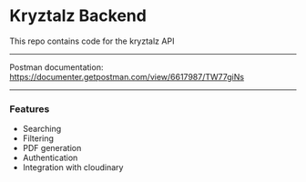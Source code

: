 # Kryztalz Backend

This repo contains code for the kryztalz API 

___________________________

Postman documentation: https://documenter.getpostman.com/view/6617987/TW77giNs

_______________________________________


### Features

* Searching
* Filtering
* PDF generation
* Authentication
* Integration with cloudinary
